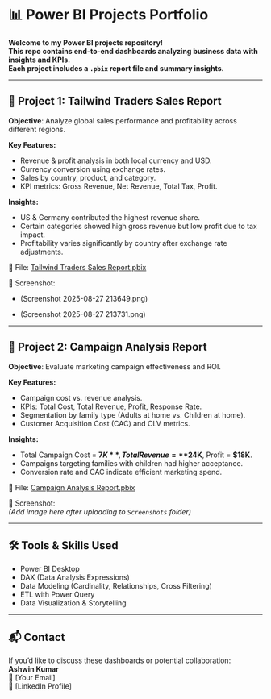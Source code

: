 # 📊 Power BI Projects Portfolio

**Welcome to my Power BI projects repository!  
This repo contains end-to-end dashboards analyzing business data with insights and KPIs.  
Each project includes a `.pbix` report file and summary insights.**

---

## 🚀 Project 1: Tailwind Traders Sales Report
**Objective**: Analyze global sales performance and profitability across different regions.  

**Key Features:**
- Revenue & profit analysis in both local currency and USD.  
- Currency conversion using exchange rates.  
- Sales by country, product, and category.  
- KPI metrics: Gross Revenue, Net Revenue, Total Tax, Profit.  

**Insights:**
- US & Germany contributed the highest revenue share.  
- Certain categories showed high gross revenue but low profit due to tax impact.  
- Profitability varies significantly by country after exchange rate adjustments.  

📂 File: [Tailwind Traders Sales Report.pbix](Tailwind%20Traders%20Sales%20report.pbix)

📸 Screenshot:  
- (Screenshot 2025-08-27 213649.png)

- (Screenshot 2025-08-27 213731.png)

---

## 🚀 Project 2: Campaign Analysis Report
**Objective**: Evaluate marketing campaign effectiveness and ROI.  

**Key Features:**
- Campaign cost vs. revenue analysis.  
- KPIs: Total Cost, Total Revenue, Profit, Response Rate.  
- Segmentation by family type (Adults at home vs. Children at home).  
- Customer Acquisition Cost (CAC) and CLV metrics.  

**Insights:**
- Total Campaign Cost = **$7K**, Total Revenue = **$24K**, Profit = **$18K**.  
- Campaigns targeting families with children had higher acceptance.  
- Conversion rate and CAC indicate efficient marketing spend.  

📂 File: [Campaign Analysis Report.pbix](Campaign%20analysis%20report.pbix)  

📸 Screenshot:  
*(Add image here after uploading to `Screenshots` folder)*  

---

## 🛠️ Tools & Skills Used
- Power BI Desktop  
- DAX (Data Analysis Expressions)  
- Data Modeling (Cardinality, Relationships, Cross Filtering)  
- ETL with Power Query  
- Data Visualization & Storytelling  

---

## 📬 Contact
If you’d like to discuss these dashboards or potential collaboration:  
**Ashwin Kumar**  
📧 [Your Email]  
🔗 [LinkedIn Profile]  
